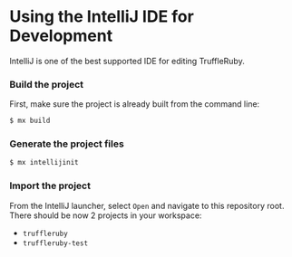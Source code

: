 # Using the IntelliJ IDE for Development

IntelliJ is one of the best supported IDE for editing TruffleRuby.

### Build the project

First, make sure the project is already built from the command line:

```bash
$ mx build
```

### Generate the project files

```bash
$ mx intellijinit
```

### Import the project

From the IntelliJ launcher, select `Open` and navigate to this repository root.
There should be now 2 projects in your workspace:

* `truffleruby`
* `truffleruby-test`
